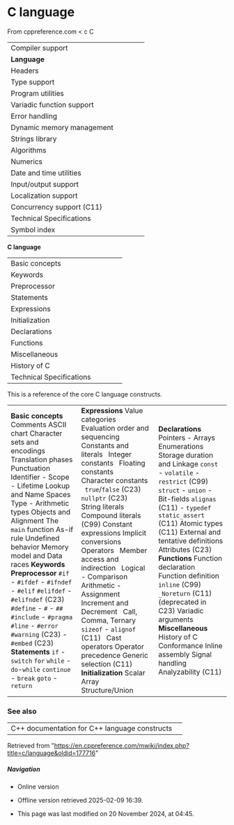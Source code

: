# C language

From cppreference.com
< c
 C

|  |  |  |  |  |
| --- | --- | --- | --- | --- |
| Compiler support | | | | |
| ****Language**** | | | | |
| Headers | | | | |
| Type support | | | | |
| Program utilities | | | | |
| Variadic function support | | | | |
| Error handling | | | | |
| Dynamic memory management | | | | |
| Strings library | | | | |
| Algorithms | | | | |
| Numerics | | | | |
| Date and time utilities | | | | |
| Input/output support | | | | |
| Localization support | | | | |
| Concurrency support (C11) | | | | |
| Technical Specifications | | | | |
| Symbol index | | | | |

 ****C language****

|  |  |  |  |  |
| --- | --- | --- | --- | --- |
| Basic concepts | | | | |
| Keywords | | | | |
| Preprocessor | | | | |
| Statements | | | | |
| Expressions | | | | |
| Initialization | | | | |
| Declarations | | | | |
| Functions | | | | |
| Miscellaneous | | | | |
| History of C | | | | |
| Technical Specifications | | | | |

This is a reference of the core C language constructs.

|  |  |  |
| --- | --- | --- |
| ****Basic concepts****  Comments   ASCII chart   Character sets and encodings   Translation phases   Punctuation   Identifier  -  Scope -  Lifetime   Lookup and Name Spaces   Type -  Arithmetic types   Objects and Alignment    The `main` function   As-if rule   Undefined behavior   Memory model and Data races  ****Keywords****  ****Preprocessor****  `#if` - `#ifdef` - `#ifndef` - `#elif`   `#elifdef` - `#elifndef` (C23)   `#define` - `#` - `##`  `#include` - `#pragma`  `#line` - `#error`  `#warning` (C23) - `#embed` (C23)  ****Statements****  `if` - `switch`  `for`  `while` - `do`-`while`  `continue` - `break`  `goto` - `return` | ****Expressions****  Value categories   Evaluation order and sequencing   Constants and literals    Integer constants    Floating constants    Character constants    `true`/`false` (C23)    `nullptr` (C23)    String literals    Compound literals (C99)   Constant expressions   Implicit conversions   Operators    Member access and indirection    Logical -  Comparison    Arithmetic -  Assignment    Increment and Decrement    Call, Comma, Ternary    `sizeof` - `alignof` (C11)    Cast operators   Operator precedence   Generic selection (C11)  ****Initialization****  Scalar   Array   Structure/Union | ****Declarations****  Pointers -  Arrays   Enumerations   Storage duration and Linkage   `const` - `volatile` - `restrict` (C99)  `struct` - `union` -  Bit-fields  `alignas` (C11) - `typedef`  `static_assert` (C11)   Atomic types (C11)   External and tentative definitions   Attributes (C23)  ****Functions****  Function declaration   Function definition  `inline` (C99)  `_Noreturn` (C11) (deprecated in C23)   Variadic arguments  ****Miscellaneous****  History of C   Conformance   Inline assembly   Signal handling    Analyzability (C11) |

### See also

|  |  |
| --- | --- |
| C++ documentation for C++ language constructs | |

Retrieved from "<https://en.cppreference.com/mwiki/index.php?title=c/language&oldid=177716>"

##### Navigation

- Online version
- Offline version retrieved 2025-02-09 16:39.

- This page was last modified on 20 November 2024, at 04:45.